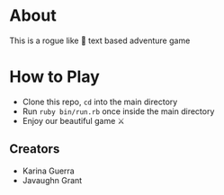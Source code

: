 # About 
This is a rogue like 🤺 text based adventure game

# How to Play
- Clone this repo, `cd` into the main directory
- Run `ruby bin/run.rb` once inside the main directory
- Enjoy our beautiful game ⚔️

## Creators
 - Karina Guerra
 - Javaughn Grant
